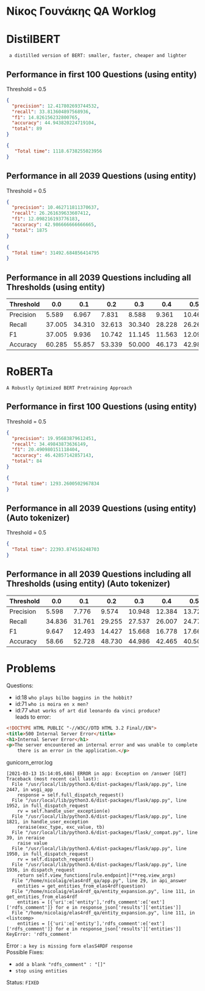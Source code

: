 # Νίκος Γουνάκης QA Worklog

# DistilBERT
` a distilled version of BERT: smaller, faster, cheaper and lighter`

## Performance in first 100 Questions (using entity)
Threshold = 0.5

```json
{
  "precision": 12.417802693744532,
  "recall": 33.813604897568936,
  "f1": 14.826156232800765,
  "accuracy": 44.943820224719104,
  "total": 89
}
```

```json
{
   "Total time": 1118.6738255023956
}
```

## Performance in all 2039 Questions (using entity)
Threshold = 0.5

```json
{
  "precision": 10.462711811370637,
  "recall": 26.261639633607412,
  "f1": 12.098216193776183,
  "accuracy": 42.986666666666665,
  "total": 1875
}
```

```json
{
  "Total time": 31492.684856414795
}
```

## Performance in all 2039 Questions including all Thresholds (using entity)

| Threshold | 0.0    | 0.1    | 0.2    | 0.3    | 0.4    | 0.5    | 0.6    | 0.7    | 0.8    | 0.9    |
| --------- | ------ | ------ | ------ | ------ | ------ | ------ | ------ | ------ | ------ | ------ |
| Precision | 5.589  | 6.967  | 7.831  | 8.588  | 9.361  | 10.462 | 11.278 | 11.843 | 13.291 | 15.375 |
| Recall    | 37.005 | 34.310 | 32.613 | 30.340 | 28.228 | 26.261 | 24.473 | 23.100 | 21.936 | 20.831 |
| F1        | 37.005 | 9.936  | 10.742 | 11.145 | 11.563 | 12.098 | 12.386 | 12.568 | 13.313 | 14.455 |
| Accuracy  | 60.285 | 55.857 | 53.339 | 50.000 | 46.173 | 42.986 | 39.615 | 37.361 | 35.334 | 33.042 |


# RoBERTa
`A Robustly Optimized BERT Pretraining Approach`

## Performance in first 100 Questions (using entity)
Threshold = 0.5
```json
{
  "precision": 19.95683879612451,
  "recall": 34.49843873636149,
  "f1": 20.490980151118404,
  "accuracy": 46.42857142857143,
  "total": 84
}
```
```json
{
  "Total time": 1293.2600502967834
}
```

## Performance in all 2039 Questions (using entity) (Auto tokenizer)
Threshold = 0.5
```json
{
  "Total time": 22393.874516248703
}
```

## Performance in all 2039 Questions including all Thresholds (using entity) (Auto tokenizer)

| Threshold | 0.0    | 0.1    | 0.2    | 0.3    | 0.4    | 0.5    | 0.6    | 0.7    | 0.8    | 0.9    |
| --------- | ------ | ------ | ------ | ------ | ------ | ------ | ------ | ------ | ------ | ------ |
| Precision | 5.598  | 7.776  | 9.574  | 10.948 | 12.384 | 13.722 | 15.518 | 16.710 | 18.765 | 23.232 |
| Recall    | 34.836 | 31.761 | 29.255 | 27.537 | 26.007 | 24.774 | 24.093 | 23.272 | 23.158 | 25.959 |
| F1        | 9.647  | 12.493 | 14.427 | 15.668 | 16.778 | 17.661 | 18.877 | 19.452 | 20.731 | 24.520 |
| Accuracy  | 58.66  | 52.728 | 48.730 | 44.986 | 42.465 | 40.503 | 38.570 | 38.055 | 36.909 | 39.721 |

# Problems

 Questions: 
 * id:18 `who plays bilbo baggins in the hobbit?`
 * id:71 `who is moira en x men?` 
 * id:77 `what works of art did leonardo da vinci produce?`
 <br>leads to error:
```html
<!DOCTYPE HTML PUBLIC "-//W3C//DTD HTML 3.2 Final//EN">
<title>500 Internal Server Error</title>
<h1>Internal Server Error</h1>
<p>The server encountered an internal error and was unable to complete your request. Either the server is overloaded or
	there is an error in the application.</p>
```
gunicorn_error.log
```
[2021-03-13 15:14:05,686] ERROR in app: Exception on /answer [GET]
Traceback (most recent call last):
  File "/usr/local/lib/python3.6/dist-packages/flask/app.py", line 2447, in wsgi_app
    response = self.full_dispatch_request()
  File "/usr/local/lib/python3.6/dist-packages/flask/app.py", line 1952, in full_dispatch_request
    rv = self.handle_user_exception(e)
  File "/usr/local/lib/python3.6/dist-packages/flask/app.py", line 1821, in handle_user_exception
    reraise(exc_type, exc_value, tb)
  File "/usr/local/lib/python3.6/dist-packages/flask/_compat.py", line 39, in reraise
    raise value
  File "/usr/local/lib/python3.6/dist-packages/flask/app.py", line 1950, in full_dispatch_request
    rv = self.dispatch_request()
  File "/usr/local/lib/python3.6/dist-packages/flask/app.py", line 1936, in dispatch_request
    return self.view_functions[rule.endpoint](**req.view_args)
  File "/home/nicolaig/elas4rdf_qa/app.py", line 29, in api_answer
    entities = get_entities_from_elas4rdf(question)
  File "/home/nicolaig/elas4rdf_qa/entity_expansion.py", line 111, in get_entities_from_elas4rdf
    entities = [{'uri':e['entity'],'rdfs_comment':e['ext']['rdfs_comment']} for e in response_json['results']['entities']]
  File "/home/nicolaig/elas4rdf_qa/entity_expansion.py", line 111, in <listcomp>
    entities = [{'uri':e['entity'],'rdfs_comment':e['ext']['rdfs_comment']} for e in response_json['results']['entities']]
KeyError: 'rdfs_comment'
```

Error : `a key is missing form elasS4RDF response`
<br>
Possible Fixes: 
* `add a blank "rdfs_comment" : "[]"`
* `stop using entities`

Status: `FIXED`
